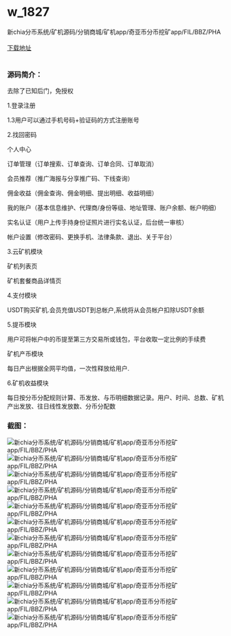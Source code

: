 # w_1827
新chia分币系统/矿机源码/分销商城/矿机app/奇亚币分币挖矿app/FIL/BBZ/PHA
<br/></br>
[下载地址](https://www.uuid2.com/1827.html "下载地址")
<br/></br>
<h3>源码简介：</h3>
<p>去除了已知后门，免授权<p>
<p>1.登录注册<p>
<p>1.3用户可以通过手机号码+验证码的方式注册账号<p>
<p>2.找回密码<p>
<p>个人中心<p>
<p>订单管理（订单搜索、订单查询、订单合同、订单取消）<p>
<p>会员推荐（推广海报与分享推广码、下线查询）<p>
<p>佣金收益（佣金查询、佣金明细、提出明细、收益明细）<p>
<p>我的账户（基本信息维护、代理商/身份等级、地址管理、账户余额、帐户明细）<p>
<p>实名认证（用户上传手持身份证照片进行实名认证，后台统一审核）<p>
<p>帐户设置（修改密码、更换手机、法律条款、退出、关于平台）<p>
<p>3.云矿机模块<p>
<p>矿机列表页<p>
<p>矿机套餐商品详情页<p>
<p>4.支付模块<p>
<p>USDT购买矿机.会员充值USDT到总帐户,系统将从会员帐户扣除USDT余额<p>
<p>5.提币模块<p>
<p>用户可将帐户中的币提至第三方交易所或钱包，平台收取一定比例的手续费<p>
<p>矿机产币模块<p>
<p>每日产出根据全网平均值，一次性释放给用户.<p>
<p>6.矿机收益模块<p>
<p>每日按分币分配规则计算、币发放、与币明细数据记录。用户、时间、总数、矿机产出发放、往日线性发放数、分币分配数<p>
<h3>截图：</h3>
<img src="https://www.uuid2.com/wp-content/uploads/img/202111/32ac1a4976.png" alt="新chia分币系统/矿机源码/分销商城/矿机app/奇亚币分币挖矿app/FIL/BBZ/PHA"><img src="https://www.uuid2.com/wp-content/uploads/img/202111/32ac1a4489.png" alt="新chia分币系统/矿机源码/分销商城/矿机app/奇亚币分币挖矿app/FIL/BBZ/PHA"><img src="https://www.uuid2.com/wp-content/uploads/img/202111/c20a95a445.png" alt="新chia分币系统/矿机源码/分销商城/矿机app/奇亚币分币挖矿app/FIL/BBZ/PHA"><img src="https://www.uuid2.com/wp-content/uploads/img/202111/c20a95a179.png" alt="新chia分币系统/矿机源码/分销商城/矿机app/奇亚币分币挖矿app/FIL/BBZ/PHA"><img src="https://www.uuid2.com/wp-content/uploads/img/202111/c20a95a882.png" alt="新chia分币系统/矿机源码/分销商城/矿机app/奇亚币分币挖矿app/FIL/BBZ/PHA"><img src="https://www.uuid2.com/wp-content/uploads/img/202111/c20a95a670.png" alt="新chia分币系统/矿机源码/分销商城/矿机app/奇亚币分币挖矿app/FIL/BBZ/PHA"><img src="https://www.uuid2.com/wp-content/uploads/img/202111/c20a95a313.png" alt="新chia分币系统/矿机源码/分销商城/矿机app/奇亚币分币挖矿app/FIL/BBZ/PHA"><img src="https://www.uuid2.com/wp-content/uploads/img/202111/c20a95a508.png" alt="新chia分币系统/矿机源码/分销商城/矿机app/奇亚币分币挖矿app/FIL/BBZ/PHA"><img src="https://www.uuid2.com/wp-content/uploads/img/202111/c20a95a155.png" alt="新chia分币系统/矿机源码/分销商城/矿机app/奇亚币分币挖矿app/FIL/BBZ/PHA"><img src="https://www.uuid2.com/wp-content/uploads/img/202111/44b55d6992.png" alt="新chia分币系统/矿机源码/分销商城/矿机app/奇亚币分币挖矿app/FIL/BBZ/PHA"><img src="https://www.uuid2.com/wp-content/uploads/img/202111/44b55d6288.png" alt="新chia分币系统/矿机源码/分销商城/矿机app/奇亚币分币挖矿app/FIL/BBZ/PHA"><img src="https://www.uuid2.com/wp-content/uploads/img/202111/44b55d6426.png" alt="新chia分币系统/矿机源码/分销商城/矿机app/奇亚币分币挖矿app/FIL/BBZ/PHA">

